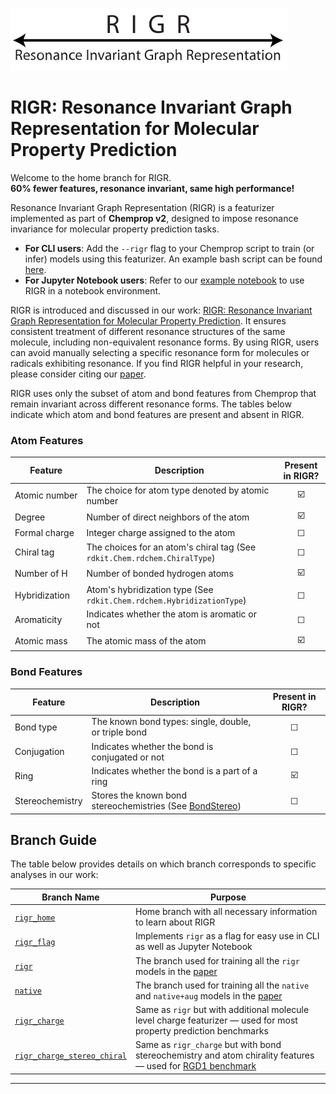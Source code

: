 ![ChemProp Logo](images/rigr_logo.svg)
# RIGR: Resonance Invariant Graph Representation for Molecular Property Prediction
Welcome to the home branch for RIGR.  
**60% fewer features, resonance invariant, same high performance!**

Resonance Invariant Graph Representation (RIGR) is a featurizer implemented as part of **Chemprop v2**, designed to impose resonance invariance for molecular property prediction tasks.

- **For CLI users**: Add the `--rigr` flag to your Chemprop script to train (or infer) models using this featurizer. An example bash script can be found [here](https://github.com/akshatzalte/chemprop/blob/rigr_home/examples/hpopt_train_predict_rigr.sh).
- **For Jupyter Notebook users**: Refer to our [example notebook](https://github.com/akshatzalte/chemprop/blob/rigr_flag/notebooks/rigr_flag_notebook.ipynb) to use RIGR in a notebook environment.

RIGR is introduced and discussed in our work: [RIGR: Resonance Invariant Graph Representation for Molecular Property Prediction](). It ensures consistent treatment of different resonance structures of the same molecule, including non-equivalent resonance forms. By using RIGR, users can avoid manually selecting a specific resonance form for molecules or radicals exhibiting resonance. If you find RIGR helpful in your research, please consider citing our [paper]().

RIGR uses only the subset of atom and bond features from Chemprop that remain invariant across different resonance forms. The tables below indicate which atom and bond features are present and absent in RIGR.

### Atom Features

| **Feature**            | **Description**                                                                 | **Present in RIGR?** |
|------------------------|---------------------------------------------------------------------------------|:--------------------:|
| Atomic&nbsp;number     | The choice for atom type denoted by atomic number                                | ☑️                   |
| Degree                 | Number of direct neighbors of the atom                                           | ☑️                    |
| Formal&nbsp;charge     | Integer charge assigned to the atom                                              | ☐                   |
| Chiral&nbsp;tag        | The choices for an atom's chiral tag (See `rdkit.Chem.rdchem.ChiralType`)        | ☐                   |
| Number&nbsp;of&nbsp;H  | Number of bonded hydrogen atoms                                                  | ☑️                   |
| Hybridization          | Atom's hybridization type (See `rdkit.Chem.rdchem.HybridizationType`)            | ☐                   |
| Aromaticity            | Indicates whether the atom is aromatic or not                                    | ☐                   |
| Atomic&nbsp;mass       | The atomic mass of the atom                                                      | ☑️                   |


### Bond Features

| **Feature**           | **Description**                                                                                      | **Present in RIGR?** |
|-----------------------|------------------------------------------------------------------------------------------------------|:--------------------:|
| Bond&nbsp;type        | The known bond types: single, double, or triple bond                                                 | ☐                   |
| Conjugation           | Indicates whether the bond is conjugated or not                                                     | ☐                   |
| Ring                  | Indicates whether the bond is a part of a ring                                                      | ☑️                    |
| Stereochemistry       | Stores the known bond stereochemistries (See [BondStereo](https://www.rdkit.org/docs/source/rdkit.Chem.rdchem.html#rdkit.Chem.rdchem.BondStereo.values)) | ☐                    |

## Branch Guide

The table below provides details on which branch corresponds to specific analyses in our work:

| Branch Name     | Purpose                                                   |
|------------------|-----------------------------------------------------------|
| [`rigr_home`](https://github.com/akshatzalte/chemprop/tree/rigr_home)     | Home branch with all necessary information to learn about RIGR |
| [`rigr_flag`](https://github.com/akshatzalte/chemprop/tree/rigr_flag) | Implements `rigr` as a flag for easy use in CLI as well as Jupyter Notebook |
| [`rigr`](https://github.com/akshatzalte/chemprop/tree/rigr) | The branch used for training all the `rigr` models in the [paper]() |
| [`native`](https://github.com/akshatzalte/chemprop/tree/native) | The branch used for training all the `native` and `native+aug` models in the [paper]() |
| [`rigr_charge`](https://github.com/akshatzalte/chemprop/tree/rigr_charge)  | Same as `rigr` but with additional molecule level charge featurizer — used for most property prediction benchmarks |
| [`rigr_charge_stereo_chiral`](https://github.com/akshatzalte/chemprop/tree/rigr_charge_stereo_chiral)  | Same as `rigr_charge` but with bond stereochemistry and atom chirality features — used for [RGD1 benchmark](./benchmarks/barrier_rgd1_cnho) |
---

